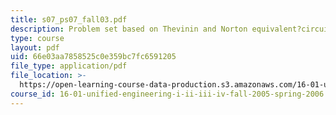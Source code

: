 ```yaml
---
title: s07_ps07_fall03.pdf
description: Problem set based on Thevinin and Norton equivalent?circuits.
type: course
layout: pdf
uid: 66e03aa7858525c0e359bc7fc6591205
file_type: application/pdf
file_location: >-
  https://open-learning-course-data-production.s3.amazonaws.com/16-01-unified-engineering-i-ii-iii-iv-fall-2005-spring-2006/66e03aa7858525c0e359bc7fc6591205_s07_ps07_fall03.pdf
course_id: 16-01-unified-engineering-i-ii-iii-iv-fall-2005-spring-2006
---
```


